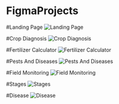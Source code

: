 # FigmaProjects

#Landing Page
![Landing Page](https://github.com/swapno-github/FigmaProjects/assets/108092606/0e655798-36a2-416e-9b32-9134143c5f9a)

#Crop Diagnosis
![Crop Diagnosis](https://github.com/swapno-github/FigmaProjects/assets/108092606/0ee769c5-9937-4589-978e-b9d4e7c15c5f)

#Fertilizer Calculator
![Fertilizer Calculator](https://github.com/swapno-github/FigmaProjects/assets/108092606/9d3da2ee-bfa9-497b-8479-326a96507418)

#Pests And Diseases
![Pests And Diseases](https://github.com/swapno-github/FigmaProjects/assets/108092606/11092751-9c6c-41f2-a991-5bc91a2cb9b1)

#Field Monitoring
![Field Monitoring](https://github.com/swapno-github/FigmaProjects/assets/108092606/70574ef1-5726-4a73-9a0c-4dfb5af2988e)

#Stages
![Stages](https://github.com/swapno-github/FigmaProjects/assets/108092606/f9711103-edfc-46ad-ba9d-1826a962cf90)

#Disease
![Disease](https://github.com/swapno-github/FigmaProjects/assets/108092606/adeb29d1-850a-4b6a-abe5-be8005b1d55f)

